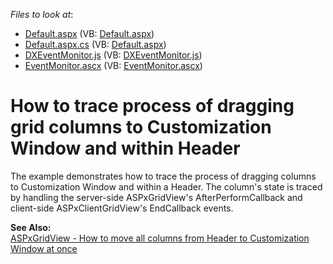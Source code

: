 <!-- default file list -->
*Files to look at*:

* [Default.aspx](./CS/WebSite/Default.aspx) (VB: [Default.aspx](./VB/WebSite/Default.aspx))
* [Default.aspx.cs](./CS/WebSite/Default.aspx.cs) (VB: [Default.aspx](./VB/WebSite/Default.aspx))
* [DXEventMonitor.js](./CS/WebSite/DXEventMonitor.js) (VB: [DXEventMonitor.js](./VB/WebSite/DXEventMonitor.js))
* [EventMonitor.ascx](./CS/WebSite/EventMonitor.ascx) (VB: [EventMonitor.ascx](./VB/WebSite/EventMonitor.ascx))
<!-- default file list end -->
# How to trace process of dragging grid columns to Customization Window and within Header


<p>The example demonstrates how to trace the process of dragging columns to Customization Window and within a Header. The column's state is traced by handling the server-side ASPxGridView's AfterPerformCallback  and client-side ASPxClientGridView's EndCallback events.</p><p><strong>See </strong><strong>Also:</strong><strong><br />
</strong><a href="https://www.devexpress.com/Support/Center/p/E3031">ASPxGridView - How to move all columns from Header to Customization Window at once</a></p>

<br/>



